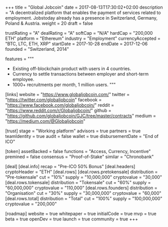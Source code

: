 +++
title = "Global Jobcoin"
date = 2017-08-13T17:30:02+02:00
description = "A decentralized platform that enables the payment of services related to employment. Jobstoday already has a presence in  Switzerland, Germany, Poland & Austria.
weight = 20
draft = false

trustRating = "A"
dealRating = "A"
softCap = "N/A"
hardCap = "200,000 ETH"
platform = "Ethereum"
industry = "Employment"
currencyAccepted = "BTC, LTC, ETH, XRP"
startDate = 2017-10-28
endDate = 2017-12-06
founded = "Switzerland, 2014"

features = """
- Existing off-blockchain product with users in 4 countries.
- Currency to settle transactions between employer and short-term employee.
- 1000+ recruitments per month, 1 million users.
"""

[links]
  website = "https://www.globaljobcoin.com/"
  twitter = "https://twitter.com/globaljobcoin"
  facebook = "https://www.facebook.com/globaljobcoin/"
  reddit = "https://www.reddit.com/r/Globaljobcoin/"
  github = "https://github.com/globaljobcoin/GJC/tree/master/contracts"
  medium = "https://medium.com/@Globaljobcoin"

[trust]
  stage = "Working platform"
  advisors = true
  partners = true
  teamIdentity = true
  audit = false
  wallet = true
  disbursementDate = "End of ICO"

[token]
  assetBacked = false
  functions = "Access, Currency, Incentive"
  premined = false
  consensus = "Proof-of-Stake"
  similar = "Chronobank"

[deal]
  [deal.info]
    recap = "Pre-ICO 50% Bonus"
  [deal.headers]
    cryptoHeader = "ETH"
  [deal.rows]
    [deal.rows.pretokensale]
      distribution = "Pre-tokensale"
      cut = "10%"
      supply = "10,000,000"
      cryptovalue = "30,000"
    [deal.rows.tokensale]
      distribution = "Tokensale"
      cut = "60%"
      supply = "60,000,000"
      cryptovalue = "110,000"
    [deal.rows.founders]
      distribution = "Organisation"
      cut = "30%"
      supply = "30,000,000"
      cryptovalue = "60,000"
    [deal.rows.total]
      distribution = "Total"
      cut = "100%"
      supply = "100,000,000"
      cryptovalue = "200,000"

[roadmap]
  website = true
  whitepaper = true
  initialCode = true
  mvp = true
  beta = true
  openDev = true
  launch = true
  community = true
+++
